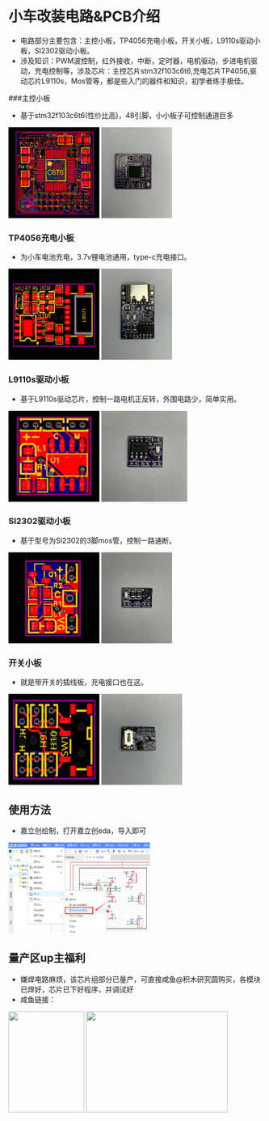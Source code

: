 # 小车改装电路&PCB介绍
- 电路部分主要包含：主控小板，TP4056充电小板，开关小板，L9110s驱动小板，SI2302驱动小板。
- 涉及知识：PWM波控制，红外接收，中断，定时器，电机驱动，步进电机驱动，充电控制等，涉及芯片：主控芯片stm32f103c6t6,充电芯片TP4056,驱动芯片L9110s，Mos管等，都是些入门的器件和知识，初学者练手极佳。

###主控小板
- 基于stm32f103c6t6(性价比高)，48引脚，小小板子可控制通道巨多

<img src="../docs/control_pcb.png" width="180" height="180"> <img src="../docs/control.jpg" width="140" height="180">

### TP4056充电小板
- 为小车电池充电，3.7v锂电池通用，type-c充电接口。

<img src="../docs/charge_pcb.png" width="180" height="180"> <img src="../docs/charge.jpg" width="140" height="180">

### L9110s驱动小板
- 基于L9110s驱动芯片，控制一路电机正反转，外围电路少，简单实用。

<img src="../docs/driver_pcb1.png" width="180" height="180"> <img src="../docs/deriver1.jpg" width="170" height="180">

### SI2302驱动小板
- 基于型号为SI2302的3脚mos管，控制一路通断。

<img src="../docs/driver_pcb2.png" width="180" height="180"> <img src="../docs/deriver2.jpg" width="140" height="180">

### 开关小板
- 就是带开关的插线板，充电接口也在这。

<img src="../docs/off-on_pcb.jpg" width="180" height="180"> <img src="../docs/off-on.jpg" width="160" height="180">

## 使用方法
- 嘉立创绘制，打开嘉立创eda，导入即可

<img src="../docs/jlceda_input.png" width="280" height="180">


## 量产区up主福利
- 嫌焊电路麻烦，该芯片组部分已量产，可直接咸鱼@积木研究圆购买，各模块已焊好，芯片已下好程序，并调试好
- 咸鱼链接：

<img src="../docs/product1.jpg" width="150" height="200"> <img src="../docs/product2.jpg" width="280" height="200">